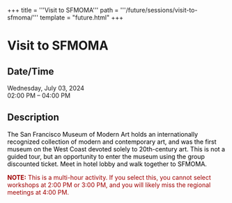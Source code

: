 +++
title = '''Visit to SFMOMA'''
path = '''/future/sessions/visit-to-sfmoma/'''
template = "future.html"
+++

<h1>Visit to SFMOMA</h1>

<h2>Date/Time</h2>
<p>Wednesday, July 03, 2024<br>
02:00 PM – 04:00 PM</p>
<h2>Description</h2>

<div class="ag87-crtemvc-hsbk"><div class="css-vsf5of"><p class="carina-rte-public-DraftStyleDefault-block"><span style="color: rgb(0,0,0);">The San Francisco Museum of Modern Art holds an internationally recognized collection of modern and contemporary art, and was the first museum on the West Coast devoted solely to 20th-century art. This is not a guided tour, but an opportunity to enter the museum using the group discounted ticket. Meet in hotel lobby and walk together to SFMOMA.</span></p><p class="carina-rte-public-DraftStyleDefault-block"><span style="color: rgb(160,0,0);"><span style="font-weight: bold;">NOTE:</span> This is a multi-hour activity. If you select this, you cannot select workshops at 2:00 PM or 3:00 PM, and you will likely miss the regional meetings at 4:00 PM.</span></p></div></div>


